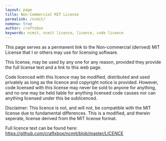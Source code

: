 ```yaml
---
layout: page
title: Non-Commercial MIT License
permalink: /ncmit/
nomenu: true
author: craftxbox
keywords: ncmit, ncmit licence, licence, code licence
---
```

This page serves as a permanent link to the Non-commercial (derived) MIT License that I or others may use for licensing software.

This license, may be used by any one for any reason, provided they provide the full license text and a link to this web page.

Code licenced with this licence may be modified, distributed and used privately as long as the licence and copyright notice is provided.
However, code licensed with this license may never be sold to anyone for anything, and no one may be held liable for anything licensed code causes nor can anything licensed under this be sublicenced.

Disclaimer: This licence is not, and will not, be compatible with the MIT license due to fundamental differences. This is a modified, and therein seperate, license derived from the MIT license format.
 
Full licence text can be found here:
https://github.com/craftxbox/ncmit/blob/master/LICENCE
